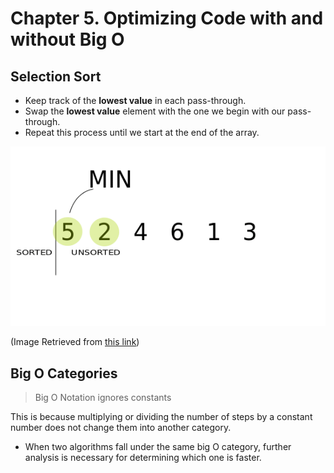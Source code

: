 # Chapter 5. Optimizing Code with and without Big O


## Selection Sort

- Keep track of the **lowest value** in each pass-through.
- Swap the **lowest value** element with the one we begin with our pass-through.
- Repeat this process until we start at the end of the array.

![Selection Sort](./img/selection_sort.gif)

(Image Retrieved from [this link](https://stackabuse.com/selection-sort-in-javascript/))


## Big O Categories

> Big O Notation ignores constants

This is because multiplying or dividing the number of steps by a constant number does not change them into another category.

- When two algorithms fall under the same big O category, further analysis is necessary for determining which one is faster.

